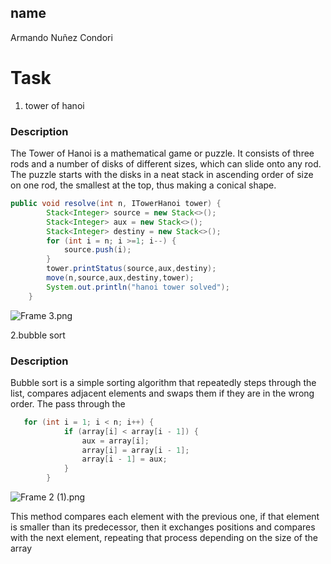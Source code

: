 ## name 
Armando Nuñez Condori

# Task
1. tower of hanoi
### Description
The Tower of Hanoi is a mathematical game or puzzle. It consists of three rods and a number of disks of different sizes, which can slide onto any rod. The puzzle starts with the disks in a neat stack in ascending order of size on one rod, the smallest at the top, thus making a conical shape.
```java
public void resolve(int n, ITowerHanoi tower) {
        Stack<Integer> source = new Stack<>();
        Stack<Integer> aux = new Stack<>();
        Stack<Integer> destiny = new Stack<>();
        for (int i = n; i >=1; i--) {
            source.push(i);
        }
        tower.printStatus(source,aux,destiny);
        move(n,source,aux,destiny,tower);
        System.out.println("hanoi tower solved");
    } 
   ```
![Frame 3.png](..%2F..%2F..%2F..%2F..%2Fdescargas%2FFrame%203.png)

2.bubble sort
### Description
Bubble sort is a simple sorting algorithm that repeatedly steps through the list, compares adjacent elements and swaps them if they are in the wrong order. The pass through the

```java
   for (int i = 1; i < n; i++) {
            if (array[i] < array[i - 1]) {
                aux = array[i];
                array[i] = array[i - 1];
                array[i - 1] = aux;
            }
        }
 ``` 
        
![Frame 2 (1).png](..%2F..%2F..%2F..%2F..%2Fdescargas%2FFrame%202%20%281%29.png)

This method compares each element with the previous one, if that element is smaller than its predecessor, then it exchanges positions and compares with the next element, repeating that process depending on the size of the array
